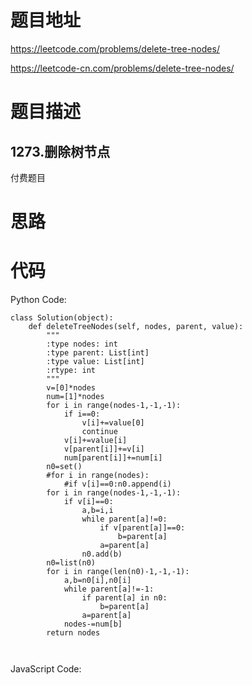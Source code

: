 # 题目地址
https://leetcode.com/problems/delete-tree-nodes/

https://leetcode-cn.com/problems/delete-tree-nodes/
# 题目描述
## 1273.删除树节点
付费题目
# 思路

# 代码
Python Code:

```
class Solution(object):
    def deleteTreeNodes(self, nodes, parent, value):
        """
        :type nodes: int
        :type parent: List[int]
        :type value: List[int]
        :rtype: int
        """
        v=[0]*nodes
        num=[1]*nodes
        for i in range(nodes-1,-1,-1):
            if i==0:
                v[i]+=value[0]
                continue
            v[i]+=value[i]
            v[parent[i]]+=v[i]
            num[parent[i]]+=num[i]
        n0=set()
        #for i in range(nodes):
            #if v[i]==0:n0.append(i)
        for i in range(nodes-1,-1,-1):
            if v[i]==0:
                a,b=i,i
                while parent[a]!=0:
                    if v[parent[a]]==0:
                        b=parent[a]
                    a=parent[a]
                n0.add(b)
        n0=list(n0)
        for i in range(len(n0)-1,-1,-1):
            a,b=n0[i],n0[i]
            while parent[a]!=-1:
                if parent[a] in n0:
                    b=parent[a]
                a=parent[a]
            nodes-=num[b]
        return nodes
        
            
```
JavaScript Code:

```

```
